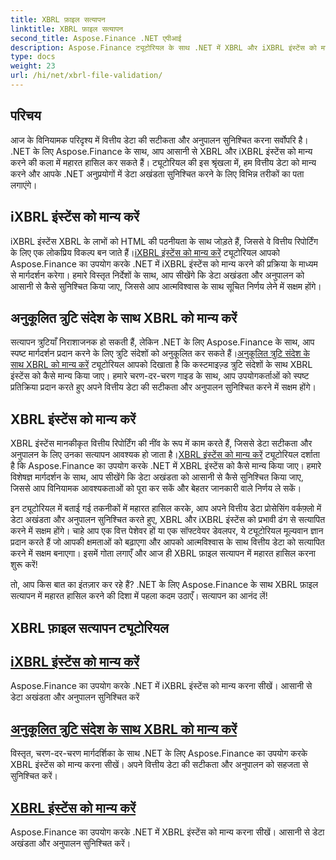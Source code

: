 ```yaml
---
title: XBRL फ़ाइल सत्यापन
linktitle: XBRL फ़ाइल सत्यापन
second_title: Aspose.Finance .NET एपीआई
description: Aspose.Finance ट्यूटोरियल के साथ .NET में XBRL और iXBRL इंस्टेंस को मान्य करने की कला में महारत हासिल करें। आसानी से डेटा अखंडता और अनुपालन सुनिश्चित करें।
type: docs
weight: 23
url: /hi/net/xbrl-file-validation/
---
```


## परिचय

आज के विनियामक परिदृश्य में वित्तीय डेटा की सटीकता और अनुपालन सुनिश्चित करना सर्वोपरि है। .NET के लिए Aspose.Finance के साथ, आप आसानी से XBRL और iXBRL इंस्टेंस को मान्य करने की कला में महारत हासिल कर सकते हैं। ट्यूटोरियल की इस श्रृंखला में, हम वित्तीय डेटा को मान्य करने और आपके .NET अनुप्रयोगों में डेटा अखंडता सुनिश्चित करने के लिए विभिन्न तरीकों का पता लगाएंगे।

## iXBRL इंस्टेंस को मान्य करें

 iXBRL इंस्टेंस XBRL के लाभों को HTML की पठनीयता के साथ जोड़ते हैं, जिससे वे वित्तीय रिपोर्टिंग के लिए एक लोकप्रिय विकल्प बन जाते हैं।[iXBRL इंस्टेंस को मान्य करें](./validate-ixbrl-instance/) ट्यूटोरियल आपको Aspose.Finance का उपयोग करके .NET में iXBRL इंस्टेंस को मान्य करने की प्रक्रिया के माध्यम से मार्गदर्शन करेगा। हमारे विस्तृत निर्देशों के साथ, आप सीखेंगे कि डेटा अखंडता और अनुपालन को आसानी से कैसे सुनिश्चित किया जाए, जिससे आप आत्मविश्वास के साथ सूचित निर्णय लेने में सक्षम होंगे।

## अनुकूलित त्रुटि संदेश के साथ XBRL को मान्य करें

सत्यापन त्रुटियाँ निराशाजनक हो सकती हैं, लेकिन .NET के लिए Aspose.Finance के साथ, आप स्पष्ट मार्गदर्शन प्रदान करने के लिए त्रुटि संदेशों को अनुकूलित कर सकते हैं।[अनुकूलित त्रुटि संदेश के साथ XBRL को मान्य करें](./validate-xbrl-with-customized-error-message/) ट्यूटोरियल आपको दिखाता है कि कस्टमाइज़्ड त्रुटि संदेशों के साथ XBRL इंस्टेंस को कैसे मान्य किया जाए। हमारे चरण-दर-चरण गाइड के साथ, आप उपयोगकर्ताओं को स्पष्ट प्रतिक्रिया प्रदान करते हुए अपने वित्तीय डेटा की सटीकता और अनुपालन सुनिश्चित करने में सक्षम होंगे।

## XBRL इंस्टेंस को मान्य करें

 XBRL इंस्टेंस मानकीकृत वित्तीय रिपोर्टिंग की नींव के रूप में काम करते हैं, जिससे डेटा सटीकता और अनुपालन के लिए उनका सत्यापन आवश्यक हो जाता है।[XBRL इंस्टेंस को मान्य करें](./validate-xbrl-instance/) ट्यूटोरियल दर्शाता है कि Aspose.Finance का उपयोग करके .NET में XBRL इंस्टेंस को कैसे मान्य किया जाए। हमारे विशेषज्ञ मार्गदर्शन के साथ, आप सीखेंगे कि डेटा अखंडता को आसानी से कैसे सुनिश्चित किया जाए, जिससे आप विनियामक आवश्यकताओं को पूरा कर सकें और बेहतर जानकारी वाले निर्णय ले सकें।

इन ट्यूटोरियल में बताई गई तकनीकों में महारत हासिल करके, आप अपने वित्तीय डेटा प्रोसेसिंग वर्कफ़्लो में डेटा अखंडता और अनुपालन सुनिश्चित करते हुए, XBRL और iXBRL इंस्टेंस को प्रभावी ढंग से सत्यापित करने में सक्षम होंगे। चाहे आप एक वित्त पेशेवर हों या एक सॉफ्टवेयर डेवलपर, ये ट्यूटोरियल मूल्यवान ज्ञान प्रदान करते हैं जो आपकी क्षमताओं को बढ़ाएगा और आपको आत्मविश्वास के साथ वित्तीय डेटा को सत्यापित करने में सक्षम बनाएगा। इसमें गोता लगाएँ और आज ही XBRL फ़ाइल सत्यापन में महारत हासिल करना शुरू करें!

तो, आप किस बात का इंतज़ार कर रहे हैं? .NET के लिए Aspose.Finance के साथ XBRL फ़ाइल सत्यापन में महारत हासिल करने की दिशा में पहला कदम उठाएँ। सत्यापन का आनंद लें!
## XBRL फ़ाइल सत्यापन ट्यूटोरियल
## [iXBRL इंस्टेंस को मान्य करें](./validate-ixbrl-instance/)
Aspose.Finance का उपयोग करके .NET में iXBRL इंस्टेंस को मान्य करना सीखें। आसानी से डेटा अखंडता और अनुपालन सुनिश्चित करें
## [अनुकूलित त्रुटि संदेश के साथ XBRL को मान्य करें](./validate-xbrl-with-customized-error-message/)
विस्तृत, चरण-दर-चरण मार्गदर्शिका के साथ .NET के लिए Aspose.Finance का उपयोग करके XBRL इंस्टेंस को मान्य करना सीखें। अपने वित्तीय डेटा की सटीकता और अनुपालन को सहजता से सुनिश्चित करें।
## [XBRL इंस्टेंस को मान्य करें](./validate-xbrl-instance/)
Aspose.Finance का उपयोग करके .NET में XBRL इंस्टेंस को मान्य करना सीखें। आसानी से डेटा अखंडता और अनुपालन सुनिश्चित करें।